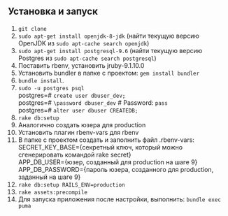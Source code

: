 ## Установка и запуск

1. `git clone`
2. `sudo apt-get install openjdk-8-jdk` (найти текущую версию OpenJDK из `sudo apt-cache search openjdk`)
3. `sudo apt-get install postgresql-9.6` (найти текущую версию Postgres из `sudo apt-cache search postgresql`)
4. Поставить rbenv, установить jruby-9.1.10.0
5. Установить bundler в папке с проектом: `gem install bundler`
6. `bundle install`.
7. `sudo -u postgres psql`<br />
postgres=# `create user dbuser_dev;`<br />
postgres=# `\password dbuser_dev`  # Password: `pass`<br />
postgres=# `alter user dbuser CREATEDB;`
8. `rake db:setup`
9. Аналогично создать юзера для production
10. Установить плагин rbenv-vars для rbenv
11. В папке с проектом создать и заполнить файл .rbenv-vars:<br />
SECRET_KEY_BASE={секретный ключ, который можно сгенерировать командой rake secret}<br />
APP_DB_USER={юзер, созданный для production на шаге 9}<br />
APP_DB_PASSWORD={пароль юзера, созданного для production, заданный на шаге 9}<br />
12. `rake db:setup RAILS_ENV=production`
13. `rake assets:precompile`
14. Для запуска приложения после настройки, выполнить: `bundle exec puma`
